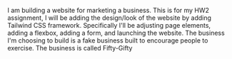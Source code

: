 I am building a website for marketing a business. This is for my HW2 assignment, I will be adding the design/look of the website by adding Tailwind CSS framework. Specifically I'll be adjusting page elements, adding a flexbox, adding a form, and launching the website.
The business I'm choosing to build is a fake business built to encourage people to exercise.
The business is called Fifty-Gifty